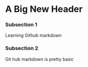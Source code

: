 # A Big New Header
### Subsection 1
Learning Github markdown
### Subsection 2
Git hub markdown is pretty basic
